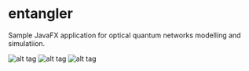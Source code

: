 entangler
=========
Sample JavaFX application for optical quantum networks modelling and simulatiion.

![alt tag](https://raw.githubusercontent.com/dbudyak/entangler/master/scrn/1.png)
![alt tag](https://raw.githubusercontent.com/dbudyak/entangler/master/scrn/2.png)
![alt tag](https://raw.githubusercontent.com/dbudyak/entangler/master/scrn/3.png)

